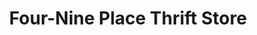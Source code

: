 ---
title: "Four-Nine Place Thrift Store"
url: /north-east/four-nine-place-thrift-store/
shop: Gebrauchtwaren
---
